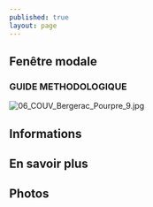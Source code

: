 ```yaml
---
published: true
layout: page
---
```


## Fenêtre modale
### GUIDE METHODOLOGIQUE

![06_COUV_Bergerac_Pourpre_9.jpg]({{site.baseurl}}/data/images/6/portrait/06_COUV_Bergerac_Pourpre_9.jpg)


## Informations

## En savoir plus

## Photos
